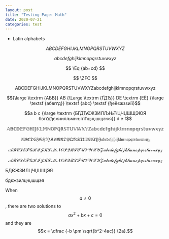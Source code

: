 ```yaml
---
layout: post
title: "Testing Page: Math"
date: 2020-07-21
categories: test
---
```


- Latin alphabets

$$
  A B C D E F G H I J K L M
  N O P Q R S T U V W X Y Z $$

$$
  a b c d e f g h i j k l m
  n o p q r s t u v w x y z $$

$$ \Eq {ab=cd} $$

$$ \ZFC $$

$$\textsf {ABCDEFGHIJKLMN} \textsf {OPQRSTUVWXYZabcdefghijklmnopqrstuvwxyz}$$


$${\large \textrm {АБВ}} AB {\Large \textrm {ҐДЂ}} DE \textrm {ЕЁ} {\large \textsf {абвгґд}} \textsf {abc} \textsf {ђеёєжзѕиії}$$

$$a b c {\large \textrm {БҐДЂЄЖЗИЛЉЊЋЦЧЏШЩЭЮЯ бвгґдђєжзилљмнњптћцчџшщэюя}} d e f$$

$$\mathbb {ABCDEFGHIJKLMNOPQRSTUVWXYZabcdefghijklmnopqrstuvwxyz}$$

$$\mathfrak {ABCDEFGHIJKLMNOPQRSTUVWXYZabcdefghijklmnopqrstuvwxyz}$$

$$\mathcal {ABCDEFGHIJKLMNOPQRSTUVWXYZabcdefghijklmnopqrstuvwxyz}$$

$$\mathscr {ABCDEFGHIJKLMNOPQRSTUVWXYZabcdefghijklmnopqrstuvwxyz}$$



БДЄЖЗИЛЦЧЏШЩЭЯ

бдєжзилцчџшщэя

When $$a \ne 0$$, there are two solutions to $$ax^2 + bx + c = 0$$ and they are
$$x = \dfrac {-b \pm \sqrt{b^2-4ac}} {2a}.$$
